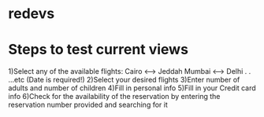# redevs
# Steps to test current views



1)Select any of the available flights:
Cairo <--> Jeddah
Mumbai <--> Delhi
.
.
...etc
(Date is required!)
2)Select your desired flights
3)Enter number of adults and number of children
4)Fill in personal info
5)Fill in your Credit card info
6)Check for the availability of the reservation by entering the reservation number provided and searching for it
